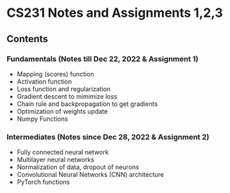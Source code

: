 # CS231 Notes and Assignments 1,2,3

## Contents
### Fundamentals (Notes till Dec 22, 2022 & Assignment 1)
* Mapping (scores) function 
* Activation function
* Loss function and regularization
* Gradient descent to mimimize loss 
* Chain rule and backpropagation to get gradients
* Optimization of weights update
* Numpy Functions

### Intermediates (Notes since Dec 28, 2022 & Assignment 2)
* Fully connected neural network
* Multilayer neural networks
* Normalization of data, dropout of neurons
* Convolutional Neural Networks (CNN) architecture
* PyTorch functions
